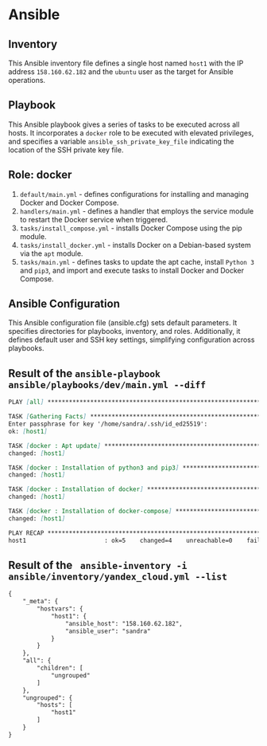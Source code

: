 # Ansible

## Inventory

This Ansible inventory file defines a single host named `host1` with the IP address `158.160.62.182` and the `ubuntu`
user as the target for Ansible operations.

## Playbook

This Ansible playbook gives a series of tasks to be executed across all hosts. It incorporates a `docker` role to be
executed with elevated privileges, and specifies a variable `ansible_ssh_private_key_file` indicating the location of
the SSH private key file.

## Role: docker

1. `default/main.yml` - defines configurations for installing and managing Docker and
   Docker Compose.
2. `handlers/main.yml` - defines a handler that employs the service module to restart the Docker
   service when triggered.
3. `tasks/install_compose.yml` - installs Docker Compose using the pip module.
4. `tasks/install_docker.yml` - installs Docker on a Debian-based system via the `apt` module.
5. `tasks/main.yml` - defines tasks to update the apt cache, install `Python 3` and `pip3`, and import and execute tasks
   to install Docker and Docker Compose.

## Ansible Configuration

This Ansible configuration file (ansible.cfg) sets default parameters. It specifies directories for playbooks,
inventory, and roles. Additionally, it defines default user and SSH key settings, simplifying configuration across
playbooks.

## Result of the `ansible-playbook ansible/playbooks/dev/main.yml --diff`
```markdown
PLAY [all] *********************************************************************

TASK [Gathering Facts] *********************************************************
Enter passphrase for key '/home/sandra/.ssh/id_ed25519': 
ok: [host1]

TASK [docker : Apt update] *****************************************************
changed: [host1]

TASK [docker : Installation of python3 and pip3] *******************************
changed: [host1]

TASK [docker : Installation of docker] *****************************************
changed: [host1]

TASK [docker : Installation of docker-compose] *********************************
changed: [host1]

PLAY RECAP *********************************************************************
host1                      : ok=5    changed=4    unreachable=0    failed=0    skipped=0    rescued=0    ignored=0 
```

## Result of the ` ansible-inventory -i ansible/inventory/yandex_cloud.yml --list`
```markdown
{
    "_meta": {
        "hostvars": {
            "host1": {
                "ansible_host": "158.160.62.182",
                "ansible_user": "sandra"
            }
        }
    },
    "all": {
        "children": [
            "ungrouped"
        ]
    },
    "ungrouped": {
        "hosts": [
            "host1"
        ]
    }
}
```